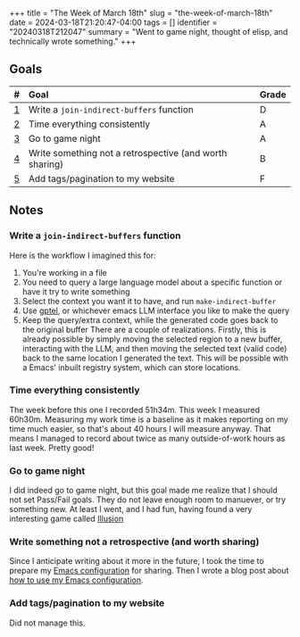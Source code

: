 +++
title      = "The Week of March 18th"
slug       = "the-week-of-march-18th"
date       = 2024-03-18T21:20:47-04:00
tags       = []
identifier = "20240318T212047"
summary    = "Went to game night, thought of elisp, and technically wrote something."
+++

## Goals
| #                                                          | Goal                                                    | Grade |
|:-----------------------------------------------------------|:--------------------------------------------------------|:------|
| [1](write-a-join-indirect-buffers-function)                | Write a `join-indirect-buffers` function                | D     |
| [2](time-everything-consistently)                          | Time everything consistently                            | A     |
| [3](go-to-game-night)                                      | Go to game night                                        | A     |
| [4](write-something-not-a-retrospective-and-worth-sharing) | Write something not a retrospective (and worth sharing) | B     |
| [5](add-tags-pagination-to-my-website)                     | Add tags/pagination to my website                       | F     |

## Notes
### Write a `join-indirect-buffers` function
Here is the workflow I imagined this for:
1. You're working in a file
2. You need to query a large language model about a specific function or have it try to write something
3. Select the context you want it to have, and run `make-indirect-buffer`
4. Use [gptel](https://github.com/karthink/gptel), or whichever emacs LLM interface you like to make the query
5. Keep the query/extra context, while the generated code goes back to the original buffer
There are a couple of realizations. Firstly, this is already possible by simply moving the selected region to a new buffer, interacting with the LLM, and then moving the selected text (valid code) back to the same location I generated the text. This will be possible with a Emacs' inbuilt registry system, which can store locations.
### Time everything consistently
The week before this one I recorded 51h34m. This week I measured 60h30m. Measuring my work time is a baseline as it makes reporting on my time much easier, so that's about 40 hours I will measure anyway. That means I managed to record about twice as many outside-of-work hours as last week. Pretty good!
### Go to game night
I did indeed go to game night, but this goal made me realize that I should not set Pass/Fail goals. They do not leave enough room to manuever, or try something new. At least I went, and I had fun, having found a very interesting game called [Illusion](https://pandasaurusgames.com/products/illusion)
### Write something not a retrospective (and worth sharing)
Since I anticipate writing about it more in the future, I took the time to prepare my [Emacs configuration](https://github.com/axelknock/.emacs.d) for sharing. Then I wrote a blog post about [how to use my Emacs configuration](https://lucianknock.com/blog/my-emacs-configuration/).
### Add tags/pagination to my website
Did not manage this.
